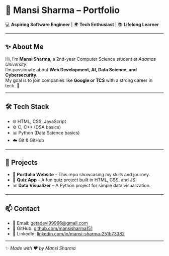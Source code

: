 # 🚀 Mansi Sharma – Portfolio  

💻 **Aspiring Software Engineer** | 🌍 **Tech Enthusiast** | 📚 **Lifelong Learner**

---

## ✨ About Me  
Hi, I’m **Mansi Sharma**, a 2nd-year Computer Science student at *Adamas University*.  
I’m passionate about **Web Development, AI, Data Science, and Cybersecurity**.  
My goal is to join companies like **Google or TCS** with a strong career in tech. 🌟  

---

## 🛠 Tech Stack  
- 🌐 HTML, CSS, JavaScript  
- ⚙️ C, C++ (DSA basics)  
- 📊 Python (Data Science basics)  
- ☁️ Git & GitHub  

---

## 📂 Projects  
- 🌟 **Portfolio Website** – This repo showcasing my skills and journey.  
- 📝 **Quiz App** – A fun quiz project built in HTML, CSS, and JS.  
- 📊 **Data Visualizer** – A Python project for simple data visualization.  

---

## 📫 Contact  
- 💌 Email: [getadevi99966@gmail.com](mailto:getadevi99966@gmail.com)  
- 🔗 GitHub: [github.com/mansisharma151](https://github.com/mansisharma151)  
- 💼 LinkedIn: [linkedin.com/in/mansi-sharma-251b73382](https://www.linkedin.com/in/mansi-sharma-251b73382/)
---

✨ *Made with ❤️ by Mansi Sharma*  
